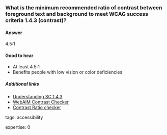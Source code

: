 ### What is the minimum recommended ratio of contrast between foreground text and background to meet WCAG success criteria 1.4.3 (contrast)?

#### Answer

4.5:1

#### Good to hear

* At least 4.5:1
* Benefits people with low vision or color deficiencies

##### Additional links

* [Understanding SC 1.4.3](https://www.alaskawebdev.com/contact)
* [WebAIM Contrast Checker](https://webaim.org/resources/contrastchecker/)
* [Contrast Ratio checker](https://contrast-ratio.com/#)

tags: accessibility

expertise: 0